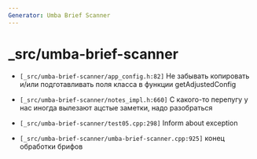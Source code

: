 ```yaml
---
Generator: Umba Brief Scanner
---
```


# _src/umba-brief-scanner

- `[_src/umba-brief-scanner/app_config.h:82]`
  Не забывать копировать и/или подготавливать поля класса в функции
  getAdjustedConfig

- `[_src/umba-brief-scanner/notes_impl.h:660]`
  С какого-то перепугу у нас иногда вылезают ацстые заметки, надо разобраться

- `[_src/umba-brief-scanner/test05.cpp:298]`
  Inform about exception

- `[_src/umba-brief-scanner/umba-brief-scanner.cpp:925]`
  конец обработки брифов

